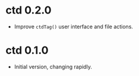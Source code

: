 # ctd 0.2.0

* Improve `ctdTag()` user interface and file actions.

# ctd 0.1.0

* Initial version, changing rapidly.

